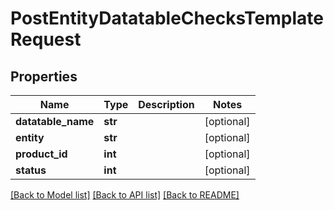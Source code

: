 # PostEntityDatatableChecksTemplateRequest

## Properties
Name | Type | Description | Notes
------------ | ------------- | ------------- | -------------
**datatable_name** | **str** |  | [optional] 
**entity** | **str** |  | [optional] 
**product_id** | **int** |  | [optional] 
**status** | **int** |  | [optional] 

[[Back to Model list]](../README.md#documentation-for-models) [[Back to API list]](../README.md#documentation-for-api-endpoints) [[Back to README]](../README.md)

